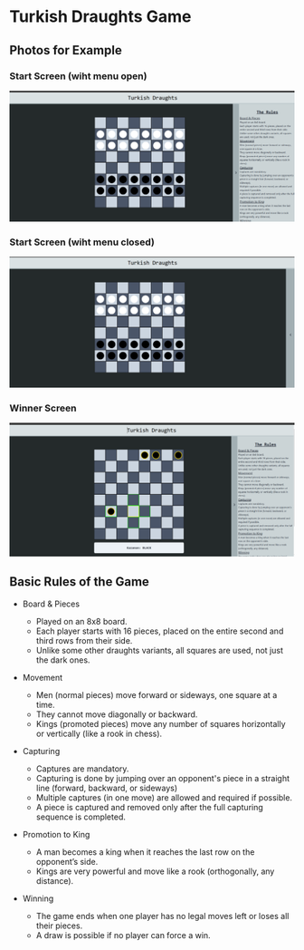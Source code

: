 # Turkish Draughts Game
## Photos for Example
###  Start Screen (wiht menu open)
![normal-screen-with-menu](/normal-screen-with-menu.png)
###  Start Screen (wiht menu closed)
![normal-screen-without-menu](/normal-screen-without-menu.png)
### Winner Screen
![winner-screen](/winner-screen.png)

## Basic Rules of the Game
- Board & Pieces
  - Played on an 8x8 board.
  - Each player starts with 16 pieces, placed on the entire second and third rows from their side.
  -  Unlike some other draughts variants, all squares are used, not just the dark ones.
- Movement
   - Men (normal pieces) move forward or sideways, one square at a time.
   - They cannot move diagonally or backward.
   - Kings (promoted pieces) move any number of squares horizontally or vertically (like a rook in chess).
 
- Capturing
  - Captures are mandatory.
  - Capturing is done by jumping over an opponent's piece in a straight line (forward, backward, or sideways)
  - Multiple captures (in one move) are allowed and required if possible.
  - A piece is captured and removed only after the full capturing sequence is completed.
- Promotion to King
  -  A man becomes a king when it reaches the last row on the opponent’s side.
  - Kings are very powerful and move like a rook (orthogonally, any distance).
- Winning
   -  The game ends when one player has no legal moves left or loses all their pieces.
   -  A draw is possible if no player can force a win.
    

    

